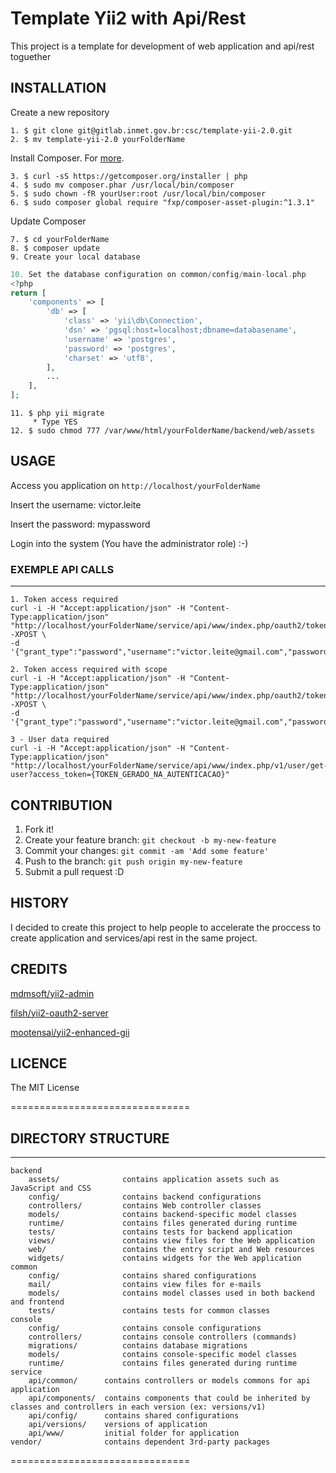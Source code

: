 # Template Yii2 with Api/Rest

This project is a template for development of web application and api/rest toguether

## INSTALLATION

Create a new repository

    1. $ git clone git@gitlab.inmet.gov.br:csc/template-yii-2.0.git
    2. $ mv template-yii-2.0 yourFolderName

Install Composer. For [more](https://getcomposer.org/doc/).

	3. $ curl -sS https://getcomposer.org/installer | php
	4. $ sudo mv composer.phar /usr/local/bin/composer
	5. $ sudo chown -fR yourUser:root /usr/local/bin/composer
	6. $ sudo composer global require "fxp/composer-asset-plugin:^1.3.1"
Update Composer

    7. $ cd yourFolderName
    8. $ composer update
    9. Create your local database
    
```php
10. Set the database configuration on common/config/main-local.php
<?php
return [
    'components' => [
        'db' => [
            'class' => 'yii\db\Connection',
            'dsn' => 'pgsql:host=localhost;dbname=databasename',
            'username' => 'postgres',
            'password' => 'postgres',
            'charset' => 'utf8',
        ],
        ...
    ],
];
```

    11. $ php yii migrate
         * Type YES
    12. $ sudo chmod 777 /var/www/html/yourFolderName/backend/web/assets

## USAGE    

Access you application on `http://localhost/yourFolderName`

Insert the username: victor.leite

Insert the password: mypassword

Login into the system (You have the administrator role)    :-)


### EXEMPLE API CALLS
-------------------

```
1. Token access required
curl -i -H "Accept:application/json" -H "Content-Type:application/json" "http://localhost/yourFolderName/service/api/www/index.php/oauth2/token" -XPOST \
-d '{"grant_type":"password","username":"victor.leite@gmail.com","password":"mypassword","client_id":"myclientId","client_secret":"mySecretPassword"}'

2. Token access required with scope
curl -i -H "Accept:application/json" -H "Content-Type:application/json" "http://localhost/yourFolderName/service/api/www/index.php/oauth2/token" -XPOST \
-d '{"grant_type":"password","username":"victor.leite@gmail.com","password":"mypassword","client_id":"myclientId","client_secret":"mySecretPassword","scope":"custom"}'

3 - User data required
curl -i -H "Accept:application/json" -H "Content-Type:application/json" "http://localhost/yourFolderName/service/api/www/index.php/v1/user/get-user?access_token={TOKEN_GERADO_NA_AUTENTICACAO}"
```
	
## CONTRIBUTION

1. Fork it!
2. Create your feature branch: `git checkout -b my-new-feature`
3. Commit your changes: `git commit -am 'Add some feature'`
4. Push to the branch: `git push origin my-new-feature`
5. Submit a pull request :D

## HISTORY

I decided to create this project to help people to accelerate the proccess to create application and services/api rest in the same project.

## CREDITS

[mdmsoft/yii2-admin](https://github.com/mdmsoft/yii2-admin)

[filsh/yii2-oauth2-server](https://github.com/Filsh/yii2-oauth2-server)

[mootensai/yii2-enhanced-gii](https://github.com/mootensai/yii2-enhanced-gii)


## LICENCE

The MIT License

===============================

## DIRECTORY STRUCTURE
-------------------

```
backend
    assets/              contains application assets such as JavaScript and CSS
    config/              contains backend configurations
    controllers/         contains Web controller classes
    models/              contains backend-specific model classes
    runtime/             contains files generated during runtime
    tests/               contains tests for backend application    
    views/               contains view files for the Web application
    web/                 contains the entry script and Web resources
    widgets/             contains widgets for the Web application
common
    config/              contains shared configurations
    mail/                contains view files for e-mails
    models/              contains model classes used in both backend and frontend
    tests/               contains tests for common classes    
console
    config/              contains console configurations
    controllers/         contains console controllers (commands)
    migrations/          contains database migrations
    models/              contains console-specific model classes
    runtime/             contains files generated during runtime
service    
    api/common/		 contains controllers or models commons for api application
    api/components/	 contains components that could be inherited by classes and controllers in each version (ex: versions/v1)
    api/config/		 contains shared configurations
    api/versions/	 versions of application
    api/www/		 initial folder for application
vendor/              contains dependent 3rd-party packages
```

===============================